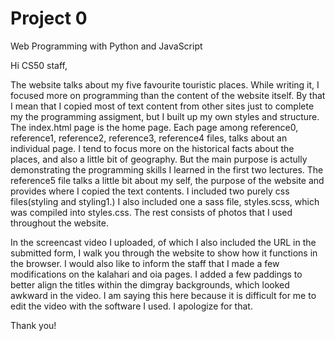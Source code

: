 # Project 0

Web Programming with Python and JavaScript

Hi CS50 staff,

The website talks about my five favourite touristic places. While writing it, I focused more on programming than the content of the website itself. By that I mean that I copied most of text content from other sites just to complete my the programming assigment, but I built up my own styles and structure.  The index.html page is the home page. Each page among reference0, reference1, reference2, reference3, reference4 files, talks about an individual page. I tend to focus more on the historical facts about the places, and also a little bit of geography. But the main purpose is actully demonstrating the programming skills I learned in the first two lectures. The reference5 file talks a little bit about my self, the purpose of the website and provides where I copied the text contents. I included two purely css files(styling and styling1.) I also included one a sass file, styles.scss, which was compiled into styles.css. The rest consists of photos that I used throughout the website.

In the screencast video I uploaded, of which I also included the URL in the submitted form, I walk you through the website to show how it functions in the browser. I would also like to inform the staff that I made a few modifications on the kalahari and oia pages. I added a few paddings to better align the titles within the dimgray backgrounds, which looked awkward in the video. I am saying this here because it is difficult for me to edit the video with the software I used. I apologize for that.

Thank you!
